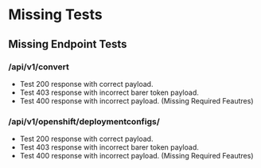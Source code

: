 
# Missing Tests

## Missing Endpoint Tests

### /api/v1/convert

- Test 200 response with correct payload.
- Test 403 response with incorrect barer token payload.
- Test 400 response with incorrect payload. (Missing Required Feautres)


### /api/v1/openshift/deploymentconfigs/

- Test 200 response with correct payload.
- Test 403 response with incorrect barer token payload.
- Test 400 response with incorrect payload. (Missing Required Feautres)